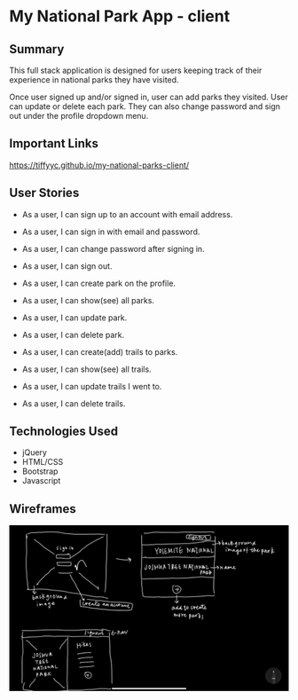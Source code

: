
# My National Park App - client

## Summary
This full stack application is designed for users keeping track of their experience in national parks they have visited.

Once user signed up and/or signed in, user can add parks they visited. User can update or delete each park. They can also change password and sign out under the profile dropdown menu.

## Important Links
https://tiffyyc.github.io/my-national-parks-client/

## User Stories
- As a user, I can sign up to an account with email address.
- As a user, I can sign in with email and password.
- As a user, I can change password after signing in.
- As a user, I can sign out.

- As a user, I can create park on the profile.
- As a user, I can show(see) all parks.
- As a user, I can update park.
- As a user, I can delete park.

- As a user, I can create(add) trails to parks.
- As a user, I can show(see) all trails.
- As a user, I can update trails I went to.
- As a user, I can delete trails.

## Technologies Used
- jQuery
- HTML/CSS
- Bootstrap
- Javascript

## Wireframes
![wireframes](wireframes.jpg)
